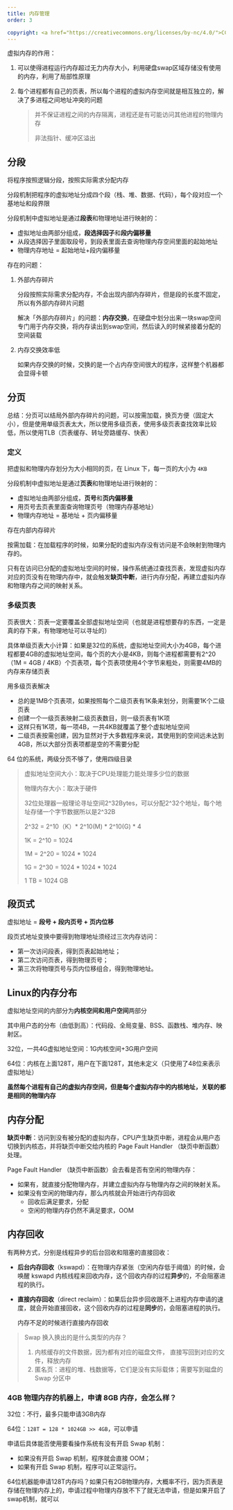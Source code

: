 ```yaml
---
title: 内存管理
order: 3

copyright: <a href="https://creativecommons.org/licenses/by-nc/4.0/">CC BY-NC 4.0协议</a>
---
```


虚拟内存的作用：

1. 可以使得进程运行内存超过无力内存大小，利用硬盘swap区域存储没有使用的内存，利用了局部性原理

2. 每个进程都有自己的页表，所以每个进程的虚拟内存空间就是相互独立的，解决了多进程之间地址冲突的问题

   > 并不保证进程之间的内存隔离，进程还是有可能访问其他进程的物理内存
   >
   > 非法指针、缓冲区溢出

## 分段

将程序按照逻辑分段，按照实际需求分配内存

分段机制把程序的虚拟地址分成四个段（栈、堆、数据、代码），每个段对应一个基地址和段界限



分段机制中虚拟地址是通过**段表**和物理地址进行映射的：

- 虚拟地址由两部分组成，**段选择因子**和**段内偏移量**
- 从段选择因子里面取段号，到段表里面去查询物理内存空间里面的起始地址
- 物理内存地址 = 起始地址+段内偏移量



存在的问题：

1. 外部内存碎片

   分段按照实际需求分配内存，不会出现内部内存碎片，但是段的长度不固定，所以有外部内存碎片问题

   解决「外部内存碎片」的问题：**内存交换**，在硬盘中划分出来一块swap空间专门用于内存交换，将内存读出到swap空间，然后读入的时候紧接着分配的空间装载

2. 内存交换效率低

   如果内存交换的时候，交换的是一个占内存空间很大的程序，这样整个机器都会显得卡顿

## 分页

总结：分页可以结局外部内存碎片的问题，可以按需加载，换页方便（固定大小），但是使用单级页表太大，所以使用多级页表，使用多级页表查找效率比较低，所以使用TLB（页表缓存、转址旁路缓存、快表）

### 定义

把虚拟和物理内存划分为大小相同的页，在 Linux 下，每一页的大小为 `4KB`

分段机制中虚拟地址是通过**页表**和物理地址进行映射的：

- 虚拟地址由两部分组成，**页号**和**页内偏移量**
- 用页号去页表里面查询物理页号（物理内存基地址）
- 物理内存地址 = 基地址 + 页内偏移量

存在内部内存碎片

按需加载：在加载程序的时候，如果分配的虚拟内存没有访问是不会映射到物理内存的。

只有在访问已分配的虚拟地址空间的时候，操作系统通过查找页表，发现虚拟内存对应的页没有在物理内存中，就会触发**缺页中断**，进行内存分配，再建立虚拟内存和物理内存之间的映射关系。

### 多级页表

页表很大：页表一定要覆盖全部虚拟地址空间（也就是进程想要存的东西，一定是真的存下来，有物理地址可以寻址的）

具体单级页表大小计算：如果是32位的系统，虚拟地址空间大小为4GB，每个进程都要4GB的虚拟地址空间，每个页的大小是4KB，则每个进程都需要有2^20（1M = 4GB / 4KB）个页表项，每个页表项使用4个字节来粗处，则需要4MB的内存来存储页表

用多级页表解决

- 总的是1MB个页表项，如果按照每个二级页表有1K条来划分，则需要1K个二级页表
- 创建一个一级页表映射二级页表数目，则一级页表有1K项
- 这样只有1K项，每一项4B，一共4KB就覆盖了整个虚拟地址空间
- 二级页表按需创建，因为显然对于大多数程序来说，其使用到的空间远未达到 4GB，所以大部分页表项都是空的不需要分配

64 位的系统，两级分页不够了，使用四级目录

> 虚拟地址空间大小：取决于CPU处理能力能处理多少位的数据
>
> 物理内存大小：取决于硬件
>
> 32位处理器一般理论寻址空间2^32Bytes，可以分配2^32个地址，每个地址存储一个字节数据所以是2^32B
>
> 2^32 = 2^10（K）\* 2^10(M) \* 2^10(G) \* 4
>
> 1K = 2^10 = 1024
>
> 1M = 2^20 = 1024 * 1024
>
> 1G = 2^30 = 1024 * 1024 * 1024
>
> 1 TB = 1024 GB

## 段页式

虚拟地址 = **段号 + 段内页号 + 页内位移**

段页式地址变换中要得到物理地址须经过三次内存访问：

- 第一次访问段表，得到页表起始地址；
- 第二次访问页表，得到物理页号；
- 第三次将物理页号与页内位移组合，得到物理地址。

## Linux的内存分布

虚拟地址空间的内部分为**内核空间和用户空间**两部分

其中用户态的分布（由低到高）：代码段、全局变量、BSS、函数栈、堆内存、映射区。

32位，一共4G虚拟地址空间：1G内核空间+3G用户空间

64位：内核在上面128T，用户在下面128T，其他未定义（只使用了48位来表示虚拟地址）

**虽然每个进程有自己的虚拟内存空间，但是每个虚拟内存中的内核地址，关联的都是相同的物理内存**

## 内存分配

**缺页中断**：访问到没有被分配的虚拟内存，CPU产生缺页中断，进程会从用户态切换到内核态，并将缺页中断交给内核的 Page Fault Handler （缺页中断函数）处理。

 Page Fault Handler （缺页中断函数）会去看是否有空闲的物理内存：

- 如果有，就直接分配物理内存，并建立虚拟内存与物理内存之间的映射关系。
- 如果没有空闲的物理内存，那么内核就会开始进行内存回收
  - 回收后满足要求，分配
  - 空闲的物理内存仍然不满足要求，OOM

## 内存回收

有两种方式，分别是线程异步的后台回收和阻塞的直接回收：

- **后台内存回收**（kswapd）：在物理内存紧张（空闲内存低于阈值）的时候，会唤醒 kswapd 内核线程来回收内存，这个回收内存的过程**异步**的，不会阻塞进程的执行。

- **直接内存回收**（direct reclaim）：如果后台异步回收跟不上进程内存申请的速度，就会开始直接回收，这个回收内存的过程是**同步**的，会阻塞进程的执行。

  内存不足的时候进行直接内存回收

> Swap 换入换出的是什么类型的内存？
>
> 1. 内核缓存的文件数据，因为都有对应的磁盘文件， 直接写回到对应的文件，释放内存
> 2. 匿名页：进程的堆、栈数据等，它们是没有实际载体；需要写到磁盘的 Swap 分区中

### 4GB 物理内存的机器上，申请 8GB 内存，会怎么样？

32位：不行，最多只能申请3GB内存

64位：`128T = 128 * 1024GB >> 4GB`，可以申请

申请后具体能否使用要看操作系统有没有开启 Swap 机制：

- 如果没有开启 Swap 机制，程序就会直接 OOM；
- 如果有开启 Swap 机制，程序可以正常运行。



64位机器能申请128T内存吗？如果只有2GB物理内存，大概率不行，因为页表是存储在物理内存上的，申请过程中物理内存放不下了就无法申请，但是如果开启了swap机制，就可以

